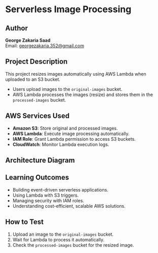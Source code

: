 # Serverless Image Processing

## Author
**George Zakaria Saad**  
Email: georgezakaria.352@gmail.com 

## Project Description
This project resizes images automatically using AWS Lambda when uploaded to an S3 bucket.  
- Users upload images to the `original-images` bucket.  
- AWS Lambda processes the images (resize) and stores them in the `processed-images` bucket.

## AWS Services Used
- **Amazon S3**: Store original and processed images.  
- **AWS Lambda**: Execute image processing automatically.  
- **IAM Role**: Grant Lambda permission to access S3 buckets.  
- **CloudWatch**: Monitor Lambda execution logs.

## Architecture Diagram

## Learning Outcomes
- Building event-driven serverless applications.  
- Using Lambda with S3 triggers.  
- Managing security with IAM roles.  
- Understanding cost-efficient, scalable AWS solutions.

## How to Test
1. Upload an image to the `original-images` bucket.  
2. Wait for Lambda to process it automatically.  
3. Check the `processed-images` bucket for the resized image.
